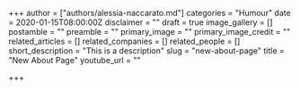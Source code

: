 +++
author = ["authors/alessia-naccarato.md"]
categories = "Humour"
date = 2020-01-15T08:00:00Z
disclaimer = ""
draft = true
image_gallery = []
postamble = ""
preamble = ""
primary_image = ""
primary_image_credit = ""
related_articles = []
related_companies = []
related_people = []
short_description = "This is a description"
slug = "new-about-page"
title = "New About Page"
youtube_url = ""

+++
